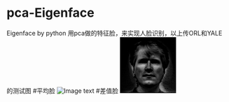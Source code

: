 # pca-Eigenface
Eigenface by python
用pca做的特征脸，来实现人脸识别，以上传ORL和YALE的测试图
#平均脸
![Image text](https://github.com/SuperQiRui/pca-Eigenface/blob/master/photo/avglmg.jpg)
#差值脸
![Image text](https://github.com/SuperQiRui/pca-Eigenface/blob/master/photo/diffTrain0.jpg)

